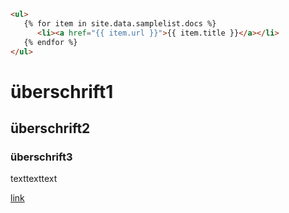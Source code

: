 ```html
<ul>
   {% for item in site.data.samplelist.docs %}
      <li><a href="{{ item.url }}">{{ item.title }}</a></li>
   {% endfor %}
</ul>
```

# überschrift1
## überschrift2
### überschrift3

texttexttext

[link](https://www.youtube.com/watch?v=dQw4w9WgXcQ)
